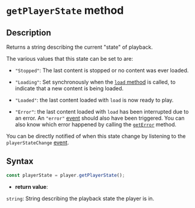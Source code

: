 # `getPlayerState` method

## Description

Returns a string describing the current "state" of playback.

The various values that this state can be set to are:

- `"Stopped"`: The last content is stopped or no content was ever loaded.

- `"Loading"`: Set synchronously when the [`load` method](./load.md) is
  called, to indicate that a new content is being loaded.

- `"Loaded"`: the last content loaded with `load` is now ready to play.

- `"Error"`: the last content loaded with `load` has been interrupted due to
  an error. An `"error"` [event](../Player_Events.md) should also have been
  triggered. You can also know which error happened by calling the
  [`getError`](./getError.md) method.

You can be directly notified of when this state change by listening to the
`playerStateChange` [event](../Player_Events).

## Syntax

```js
const playerState = player.getPlayerState();
```

- **return value**:

`string`: String describing the playback state the player is in.
